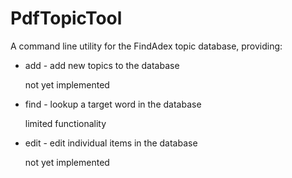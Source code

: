 # PdfTopicTool

A 
command line utility for the FindAdex topic database, providing:

 * add   - add new topics to the database
          
   not yet implemented
  
 * find  - lookup a target word in the database
          
   limited functionality
  
 * edit  - edit individual items in the database
      
   not yet implemented